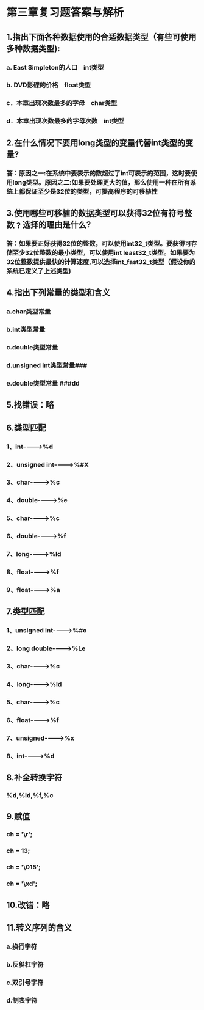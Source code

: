 # 第三章复习题答案与解析 #
## 1.指出下面各种数据使用的合适数据类型（有些可使用多种数据类型): ##
### a. East Simpleton的人口 &ensp;  int类型 ###
### b. DVD影碟的价格 &ensp; float类型 ###
### c．本章出现次数最多的字母 &ensp; char类型 ###
### d．本章出现次数最多的字母次数 &ensp; int类型 ###
## 2.在什么情况下要用long类型的变量代替int类型的变量? ##
### 答：原因之一:在系统中要表示的数超过了int可表示的范围，这时要使用long类型。原因之二:如果要处理更大的值，那么使用一种在所有系统上都保证至少是32位的类型，可提高程序的可移植性 ###
## 3.使用哪些可移植的数据类型可以获得32位有符号整数﹖选择的理由是什么? ##
### 答：如果要正好获得32位的整数，可以使用int32_t类型。要获得可存储至少32位整数的最小类型，可以使用int least32_t类型。如果要为32位整数提供最快的计算速度,可以选择int_fast32_t类型（假设你的系统已定义了上述类型) ###
## 4.指出下列常量的类型和含义 ##
### a.char类型常量 ###
### b.int类型常量 ###
### c.double类型常量 ###
### d.unsigned int类型常量###
### e.double类型常量 ###dd
## 5.找错误：略 ##
## 6.类型匹配 ##
### 1、int---->%d ###
### 2、unsigned int---->%#X ###
### 3、char---->%c ###
### 4、double---->%e ###
### 5、char---->%c ###
### 6、double---->%f ###
### 7、long---->%ld ###
### 8、float---->%f ###
### 9、float---->%a ###
## 7.类型匹配 ##
### 1、unsigned int---->%#o ###
### 2、long double---->%Le ###
### 3、char---->%c ###
### 4、long---->%ld ###
### 5、char---->%c ###
### 6、float---->%f ###
### 7、unsigned---->%x ###
### 8、int---->%d ###
## 8.补全转换字符 ##
### %d,%ld,%f,%c ###
## 9.赋值 ##
### ch = '\r'; ###
### ch = 13; ###
### ch = '\015'; ###
### ch = '\xd'; ###
## 10.改错：略 ##
## 11.转义序列的含义 ##
### a.换行字符 ###
### b.反斜杠字符 ###
### c.双引号字符 ###
### d.制表字符 ###


